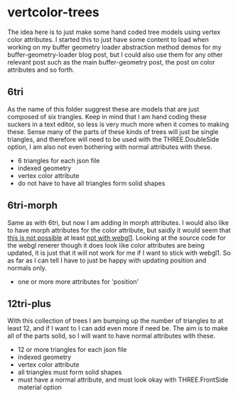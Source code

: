 # vertcolor-trees

The idea here is to just make some hand coded tree models using vertex color attributes. I started this to just have some content to load when working on my buffer geometry loader abstraction method demos for my buffer-geometry-loader blog post, but I could also use them for any other relevant post such as the main buffer-geometry post, the post on color attributes and so forth.

## 6tri

As the name of this folder suggrest these are models that are just composed of six trangles. Keep in mind that I am hand coding these suckers in a text editor, so less is very much more when it comes to making these. Sense many of the parts of these kinds of trees will just be single triangles, and therefore will need to be used with the THREE.DoubleSide option, I am also not even bothering with normal attributes with these.

* 6 triangles for each json file
* indexed geometry
* vertex color attribute
* do not have to have all triangles form solid shapes

## 6tri-morph

Same as with 6tri, but now I am adding in morph attributes. I would also like to have morph attributes for the color attribute, but saidly it would seem that [this is not possible](https://github.com/mrdoob/three.js/issues/20057) at least [not with webgl1](https://github.com/mrdoob/three.js/pull/22293). Looking at the source code for the webgl renerer though it does look like color attributes are being updated, it is just that it will not work for me if I want to stick with webgl1. So as far as I can tell I have to just be happy with updating position and normals only.

* one or more more attributes for 'position'


## 12tri-plus

With this collection of trees I am bumping up the number of triangles to at least 12, and if I want to I can add even more if need be. The aim is to make all of the parts solid, so I will want to have normal attributes with these.

* 12 or more triangles for each json file
* indexed geometry
* vertex color attribute
* all triangles must form solid shapes
* must have a normal attribute, and must look okay with THREE.FrontSide material option